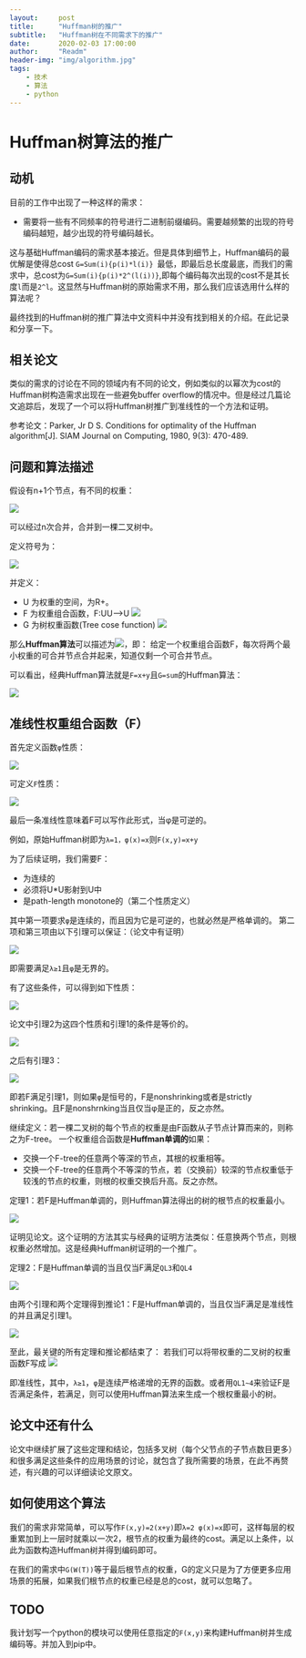 ```yaml
---
layout:     post
title:      "Huffman树的推广"
subtitle:   "Huffman树在不同需求下的推广"
date:       2020-02-03 17:00:00
author:     "Readm"
header-img: "img/algorithm.jpg"
tags:
    - 技术
    - 算法
    - python
---
```


# Huffman树算法的推广

## 动机

目前的工作中出现了一种这样的需求：

+ 需要将一些有不同频率的符号进行二进制前缀编码。需要越频繁的出现的符号编码越短，越少出现的符号编码越长。

这与基础Huffman编码的需求基本接近。但是具体到细节上，Huffman编码的最优解是使得总cost `G=Sum(i){p(i)*l(i)} `最低，即最后总长度最底，而我们的需求中，总cost为`G=Sum(i){p(i)*2^(l(i))}`,即每个编码每次出现的cost不是其长度`l`而是`2^l`。这显然与Huffman树的原始需求不用，那么我们应该选用什么样的算法呢？

最终找到的Huffman树的推广算法中文资料中并没有找到相关的介绍。在此记录和分享一下。

## 相关论文

类似的需求的讨论在不同的领域内有不同的论文，例如类似的以幂次为cost的Huffman树构造需求出现在一些避免buffer overflow的情况中。但是经过几篇论文追踪后，发现了一个可以将Huffman树推广到准线性的一个方法和证明。

参考论文：Parker, Jr D S. Conditions for optimality of the Huffman algorithm[J]. SIAM Journal on Computing, 1980, 9(3): 470-489.

## 问题和算法描述

假设有n+1个节点，有不同的权重：

![](/img/in-post/huffman/nodeweight.png)

可以经过n次合并，合并到一棵二叉树中。

定义符号为：

![](/img/in-post/huffman/notation.png)

并定义：

+ U 为权重的空间，为R+。
+ F 为权重组合函数，F:UU-->U ![](/img/in-post/huffman/F.png)
+ G 为树权重函数(Tree cose function) ![](/img/in-post/huffman/G.png)

那么**Huffman算法**可以描述为![](/img/in-post/huffman/huffman.png)，即：
给定一个权重组合函数F，每次将两个最小权重的可合并节点合并起来，知道仅剩一个可合并节点。

可以看出，经典Huffman算法就是`F=x+y`且`G=sum`的Huffman算法：

![](/img/in-post/huffman/origin.png)

## 准线性权重组合函数（F）

首先定义函数`φ`性质：

![](/img/in-post/huffman/fai.png)


可定义`F`性质：

![](/img/in-post/huffman/defineF.png)


最后一条准线性意味着F可以写作此形式，当φ是可逆的。

例如，原始Huffman树即为`λ=1，φ(x)=x`则`F(x,y)=x+y`

为了后续证明，我们需要F：

+ 为连续的
+ 必须将U*U影射到U中
+ 是path-length monotone的（第二个性质定义）

其中第一项要求`φ`是连续的，而且因为它是可逆的，也就必然是严格单调的。
第二项和第三项由以下引理可以保证：（论文中有证明）

![](/img/in-post/huffman/lemma1.png)

即需要满足`λ≥1`且`φ`是无界的。

有了这些条件，可以得到如下性质：

![](/img/in-post/huffman/QLs.png)

论文中引理2为这四个性质和引理1的条件是等价的。

![](/img/in-post/huffman/lemma2.png)

之后有引理3：

![](/img/in-post/huffman/lemma3.png)

即若F满足引理1，则如果`φ`是恒号的，F是nonshrinking或者是strictly shrinking。且F是nonshrnking当且仅当φ是正的，反之亦然。

继续定义：若一棵二叉树的每个节点的权重是由F函数从子节点计算而来的，则称之为F-tree。
一个权重组合函数是**Huffman单调的**如果：

+ 交换一个F-tree的任意两个等深的节点，其根的权重相等。
+ 交换一个F-tree的任意两个不等深的节点，若（交换前）较深的节点权重低于较浅的节点的权重，则根的权重交换后升高。反之亦然。

定理1：若F是Huffman单调的，则Huffman算法得出的树的根节点的权重最小。

![](/img/in-post/huffman/therorem1.png)

证明见论文。这个证明的方法其实与经典的证明方法类似：任意换两个节点，则根权重必然增加。这是经典Huffman树证明的一个推广。

定理2：F是Huffman单调的当且仅当F满足`QL3`和`QL4`

![](/img/in-post/huffman/therorem2.png)

由两个引理和两个定理得到推论1：F是Huffman单调的，当且仅当F满足是准线性的并且满足引理1。

![](/img/in-post/huffman/corollary1.png)

至此，最关键的所有定理和推论都结束了：
若我们可以将带权重的二叉树的权重函数F写成
![](/img/in-post/huffman/Fxy.png)

即准线性，其中，`λ≥1`，`φ`是连续严格递增的无界的函数。或者用`QL1~4`来验证F是否满足条件，若满足，则可以使用Huffman算法来生成一个根权重最小的树。

## 论文中还有什么

论文中继续扩展了这些定理和结论，包括多叉树（每个父节点的子节点数目更多）和很多满足这些条件的应用场景的讨论，就包含了我所需要的场景，在此不再赘述，有兴趣的可以详细读论文原文。

## 如何使用这个算法

我们的需求非常简单，可以写作`F(x,y)=2(x+y)`即`λ=2 φ(x)=x`即可，这样每层的权重累加到上一层时就乘以一次2，根节点的权重为最终的cost。满足以上条件，以此为函数构造Huffman树并得到编码即可。

在我们的需求中`G(W(T))`等于最后根节点的权重，G的定义只是为了方便更多应用场景的拓展，如果我们根节点的权重已经是总的cost，就可以忽略了。

## TODO

我计划写一个python的模块可以使用任意指定的`F(x,y)`来构建Huffman树并生成编码等。并加入到pip中。